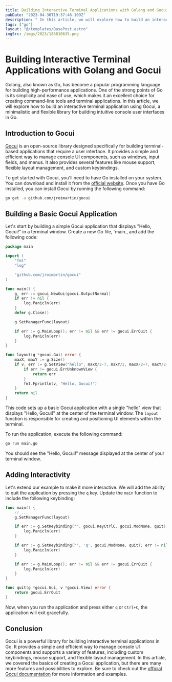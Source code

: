 ```yaml
---
title: Building Interactive Terminal Applications with Golang and Gocui
pubDate: "2023-04-30T19:37:46.109Z"
description: " In this article, we will explore how to build an interactive terminal application using Gocui, a minimalistic and flexible library for building intuitive console user interfaces in Go."
tags: ["go"]
layout: "@/templates/BasePost.astro"
imgSrc: /imgs/2023/186810635.png
---
```

# Building Interactive Terminal Applications with Golang and Gocui

Golang, also known as Go, has become a popular programming language for building high-performance applications. One of the strong points of Go is its simplicity and ease of use, which makes it an excellent choice for creating command-line tools and terminal applications. In this article, we will explore how to build an interactive terminal application using Gocui, a minimalistic and flexible library for building intuitive console user interfaces in Go.

## Introduction to Gocui

[Gocui](https://github.com/jroimartin/gocui) is an open-source library designed specifically for building terminal-based applications that require a user interface. It provides a simple and efficient way to manage console UI components, such as windows, input fields, and menus. It also provides several features like mouse support, flexible layout management, and custom keybindings.

To get started with Gocui, you'll need to have Go installed on your system. You can download and install it from the [official website](https://golang.org/dl/). Once you have Go installed, you can install Gocui by running the following command:

```bash
go get -u github.com/jroimartin/gocui
```

## Building a Basic Gocui Application

Let's start by building a simple Gocui application that displays "Hello, Gocui!" in a terminal window. Create a new Go file, `main., and add the following code:

```go
package main

import (
	"fmt"
	"log"

	"github.com/jroimartin/gocui"
)

func main() {
	g, err := gocui.NewGui(gocui.OutputNormal)
	if err != nil {
		log.Panicln(err)
	}
	defer g.Close()

	g.SetManagerFunc(layout)

	if err := g.MainLoop(); err != nil && err != gocui.ErrQuit {
		log.Panicln(err)
	}
}

func layout(g *gocui.Gui) error {
	maxX, maxY := g.Size()
	if v, err := g.SetView("hello", maxX/2-7, maxY/2, maxX/2+7, maxY/2+2); err != nil {
		if err != gocui.ErrUnknownView {
			return err
		}
		fmt.Fprintln(v, "Hello, Gocui!")
	}
	return nil
}
```

This code sets up a basic Gocui application with a single "hello" view that displays "Hello, Gocui!" at the center of the terminal window. The `layout` function is responsible for creating and positioning UI elements within the terminal.

To run the application, execute the following command:

```bash
go run main.go
```

You should see the "Hello, Gocui!" message displayed at the center of your terminal window.

## Adding Interactivity

Let's extend our example to make it more interactive. We will add the ability to quit the application by pressing the `q` key. Update the `main` function to include the following keybinding:

```go
func main() {
	// ...
	g.SetManagerFunc(layout)

	if err := g.SetKeybinding("", gocui.KeyCtrlC, gocui.ModNone, quit); err != nil {
		log.Panicln(err)
	}

	if err := g.SetKeybinding("", 'q', gocui.ModNone, quit); err != nil {
		log.Panicln(err)
	}

	if err := g.MainLoop(); err != nil && err != gocui.ErrQuit {
		log.Panicln(err)
	}
}

func quit(g *gocui.Gui, v *gocui.View) error {
	return gocui.ErrQuit
}
```

Now, when you run the application and press either `q` or `Ctrl+C`, the application will exit gracefully.

## Conclusion

Gocui is a powerful library for building interactive terminal applications in Go. It provides a simple and efficient way to manage console UI components and supports a variety of features, including custom keybindings, mouse support, and flexible layout management. In this article, we covered the basics of creating a Gocui application, but there are many more features and possibilities to explore. Be sure to check out the [official Gocui documentation](https://pkg.go.dev/github.com/jroimartin/gocui) for more information and examples.
